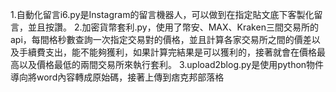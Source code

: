 1.自動化留言i6.py是Instagram的留言機器人，可以做到在指定貼文底下客製化留言，並且按讚。
2.加密貨幣套利.py，使用了幣安、MAX、Kraken三間交易所的api，每間格秒數查詢一次指定交易對的價格，並且計算各家交易所之間的價差以及手續費支出，能不能夠獲利，如果計算完結果是可以獲利的，接著就會在價格最高以及價格最低的兩間交易所來執行套利。
3.upload2blog.py是使用python物件導向將word內容轉成原始碼，接著上傳到痞克邦部落格
